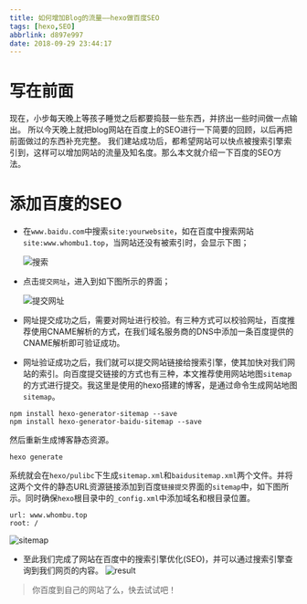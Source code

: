 ```yaml
---
title: 如何增加Blog的流量——hexo做百度SEO
tags: [hexo,SEO]
abbrlink: d897e997
date: 2018-09-29 23:44:17
---
```

# 写在前面
现在，小步每天晚上等孩子睡觉之后都要捣鼓一些东西，并挤出一些时间做一点输出。
所以今天晚上就把blog网站在百度上的SEO进行一下简要的回顾，以后再把前面做过的东西补充完整。
我们建站成功后，都希望网站可以快点被搜索引擎索引到，这样可以增加网站的流量及知名度。那么本文就介绍一下百度的SEO方法。
# 添加百度的SEO
- 在`www.baidu.com`中搜索`site:yourwebsite`，如在百度中搜索网站`site:www.whombu1.top`，当网站还没有被索引时，会显示下图；

  ![搜索](https://whombu-blog-1253987194.cos.ap-beijing.myqcloud.com/web-add-seo/1.bmp)

- 点击`提交网址`，进入到如下图所示的界面；

  ![提交网址](https://whombu-blog-1253987194.cos.ap-beijing.myqcloud.com/web-add-seo/2.bmp)

- 网址提交成功之后，需要对网址进行校验。有三种方式可以校验网址，百度推荐使用CNAME解析的方式，在我们域名服务商的DNS中添加一条百度提供的CNAME解析即可验证成功。

- 网址验证成功之后，我们就可以提交网站链接给搜索引擎，使其加快对我们网站的索引。向百度提交链接的方式也有三种，本文推荐使用网站地图`sitemap`的方式进行提交。我这里是使用的hexo搭建的博客，是通过命令生成网站地图`sitemap`。
```
npm install hexo-generator-sitemap --save
npm install hexo-generator-baidu-sitemap --save
```
  然后重新生成博客静态资源。
  ```
  hexo generate
  ```
  系统就会在`hexo/pulibc`下生成`sitemap.xml`和`baidusitemap.xml`两个文件。并将这两个文件的静态URL资源链接添加到百度`链接提交`界面的`sitemap`中，如下图所示。同时确保`hexo`根目录中的`_config.xml`中添加域名和根目录位置。
  ```
  url: www.whombu.top
  root: /
  ```
  ![sitemap](https://whombu-blog-1253987194.cos.ap-beijing.myqcloud.com/web-add-seo/3.bmp)
- 至此我们完成了网站在百度中的搜索引擎优化(SEO)，并可以通过搜索引擎查询到我们网页的内容。
![result](https://whombu-blog-1253987194.cos.ap-beijing.myqcloud.com/web-add-seo/4.bmp)
>你百度到自己的网站了么，快去试试吧！

